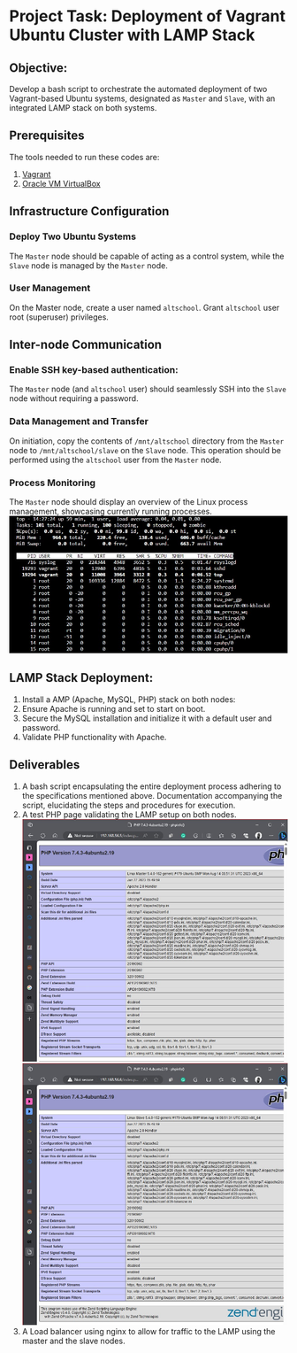 # Project Task: Deployment of Vagrant Ubuntu Cluster with LAMP Stack

## Objective:

Develop a bash script to orchestrate the automated deployment
of two Vagrant-based Ubuntu systems, designated as `Master` and `Slave`, with an integrated LAMP stack on both systems.

## Prerequisites

The tools needed to run these codes are:

1. [Vagrant](https://www.vagrantup.com/downloads.html)
2. [Oracle VM VirtualBox](https://www.virtualbox.org/)

## Infrastructure Configuration

### Deploy Two Ubuntu Systems

The `Master` node should be capable of acting as a control system, while the `Slave` node is managed by the `Master` node.

### User Management

On the Master node, create a user named `altschool`. Grant `altschool` user root (superuser) privileges.

## Inter-node Communication

### Enable SSH key-based authentication:

The `Master` node (and `altschool` user) should seamlessly SSH into the `Slave` node without requiring a password.

### Data Management and Transfer

On initiation, copy the contents of `/mnt/altschool` directory from the `Master` node to `/mnt/altschool/slave` on the `Slave` node. This operation should be performed using the `altschool` user from the `Master` node.

### Process Monitoring

The `Master` node should display an overview of the Linux process management, showcasing currently running processes.
![](./images/Top%20Screenshot.jpg)

## LAMP Stack Deployment:

1. Install a AMP (Apache, MySQL, PHP) stack on both nodes:
2. Ensure Apache is running and set to start on boot.
3. Secure the MySQL installation and initialize it with a default user and password.
4. Validate PHP functionality with Apache.

## Deliverables

1. A bash script encapsulating the entire deployment process adhering to the specifications mentioned above. Documentation accompanying the script, elucidating the steps and procedures for execution.
2. A test PHP page validating the LAMP setup on both nodes.
   ![](./images/PHP%20Master.jpg)
   ![](./images/PHP%20Slave.jpg)
3. A Load balancer using nginx to allow for traffic to the LAMP using the master and the slave nodes.
